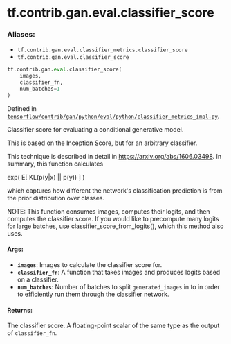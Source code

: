 <div itemscope itemtype="http://developers.google.com/ReferenceObject">
<meta itemprop="name" content="tf.contrib.gan.eval.classifier_score" />
</div>

# tf.contrib.gan.eval.classifier_score

### Aliases:

* `tf.contrib.gan.eval.classifier_metrics.classifier_score`
* `tf.contrib.gan.eval.classifier_score`

``` python
tf.contrib.gan.eval.classifier_score(
    images,
    classifier_fn,
    num_batches=1
)
```



Defined in [`tensorflow/contrib/gan/python/eval/python/classifier_metrics_impl.py`](https://www.tensorflow.org/code/tensorflow/contrib/gan/python/eval/python/classifier_metrics_impl.py).

Classifier score for evaluating a conditional generative model.

This is based on the Inception Score, but for an arbitrary classifier.

This technique is described in detail in https://arxiv.org/abs/1606.03498. In
summary, this function calculates

exp( E[ KL(p(y|x) || p(y)) ] )

which captures how different the network's classification prediction is from
the prior distribution over classes.

NOTE: This function consumes images, computes their logits, and then
computes the classifier score. If you would like to precompute many logits for
large batches, use classifier_score_from_logits(), which this method also
uses.

#### Args:

* <b>`images`</b>: Images to calculate the classifier score for.
* <b>`classifier_fn`</b>: A function that takes images and produces logits based on a
    classifier.
* <b>`num_batches`</b>: Number of batches to split `generated_images` in to in order to
    efficiently run them through the classifier network.


#### Returns:

The classifier score. A floating-point scalar of the same type as the output
of `classifier_fn`.